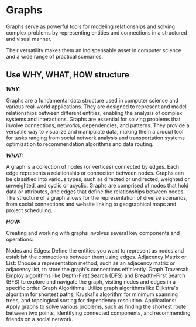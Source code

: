 # Graphs

Graphs serve as powerful tools for modeling relationships and solving complex problems by representing entities and connections in a structured and visual manner.

Their versatility makes them an indispensable asset in computer science and a wide range of practical scenarios.

## Use WHY, WHAT, HOW structure

***WHY:***

Graphs are a fundamental data structure used in computer science and various real-world applications. They are designed to represent and model relationships between different entities, enabling the analysis of complex systems and interactions. Graphs are essential for solving problems that involve connections, networks, dependencies, and patterns. They provide a versatile way to visualize and manipulate data, making them a crucial tool for tasks ranging from social network analysis and transportation systems optimization to recommendation algorithms and data routing.

***WHAT:***

A graph is a collection of nodes (or vertices) connected by edges. Each edge represents a relationship or connection between nodes. Graphs can be classified into various types, such as directed or undirected, weighted or unweighted, and cyclic or acyclic. Graphs are comprised of nodes that hold data or attributes, and edges that define the relationships between nodes. The structure of a graph allows for the representation of diverse scenarios, from social connections and website linking to geographical maps and project scheduling.

***HOW:***

Creating and working with graphs involves several key components and operations:

Nodes and Edges: Define the entities you want to represent as nodes and establish the connections between them using edges.
Adjacency Matrix or List: Choose a representation method, such as an adjacency matrix or adjacency list, to store the graph's connections efficiently.
Graph Traversal: Employ algorithms like Depth-First Search (DFS) and Breadth-First Search (BFS) to explore and navigate the graph, visiting nodes and edges in a specific order.
Graph Algorithms: Utilize graph algorithms like Dijkstra's algorithm for shortest paths, Kruskal's algorithm for minimum spanning trees, and topological sorting for dependency resolution.
Applications: Apply graphs to solve various problems, such as finding the shortest route between two points, identifying connected components, and recommending friends on a social network.
